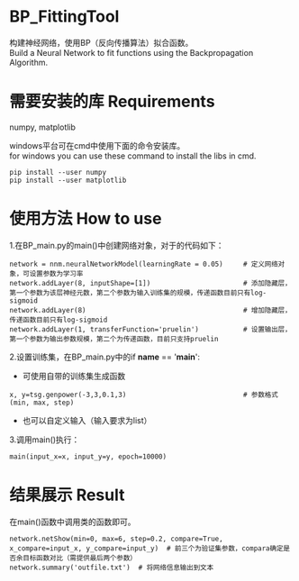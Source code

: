 # BP_FittingTool
构建神经网络，使用BP（反向传播算法）拟合函数。  
Build a Neural Network to fit functions using the Backpropagation Algorithm.

# 需要安装的库 Requirements
numpy, matplotlib

windows平台可在cmd中使用下面的命令安装库。  
for windows you can use these command to install the libs in cmd.
```
pip install --user numpy  
pip install --user matplotlib
```

# 使用方法 How to use
1.在BP_main.py的main()中创建网络对象，对于的代码如下：
```
network = nnm.neuralNetworkModel(learningRate = 0.05)     # 定义网络对象，可设置参数为学习率  
network.addLayer(8, inputShape=[1])                       # 添加隐藏层，第一个参数为该层神经元数，第二个参数为输入训练集的规模，传递函数目前只有log-sigmoid  
network.addLayer(8)                                       # 增加隐藏层，传递函数目前只有log-sigmoid  
network.addLayer(1, transferFunction='pruelin')           # 设置输出层，第一个参数为输出参数规模，第二个为传递函数，目前只支持pruelin
```
2.设置训练集，在BP_main.py中的if __name__ == '__main__':
+ 可使用自带的训练集生成函数
```
x, y=tsg.genpower(-3,3,0.1,3)                             # 参数格式(min, max, step)
```
+ 也可以自定义输入（输入要求为list）

3.调用main()执行：
```
main(input_x=x, input_y=y, epoch=10000)
```

# 结果展示 Result
在main()函数中调用类的函数即可。
```
network.netShow(min=0, max=6, step=0.2, compare=True, x_compare=input_x, y_compare=input_y)  # 前三个为验证集参数，compara确定是否余目标函数对比（需提供最后两个参数）  
network.summary('outfile.txt')  # 将网络信息输出到文本
```
